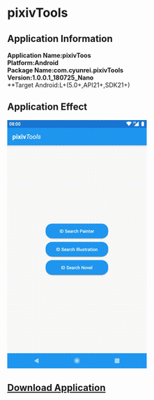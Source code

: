 # pixivTools
## Application Information
**Application Name:pixivToos**
<br/>**Platform:Android**
<br/>**Package Name:com.cyunrei.pixivTools**
<br/>**Version:1.0.0.1_180725_Nano**
<br/>**Target Android:L+(5.0+,API21+,SDK21+)
## Application Effect
![](https://github.com/Cyunrei/pixivTools/blob/master/screenshot.gif)
## [Download Application](https://github.com/Cyunrei/pixivTools/blob/master/app.apk)
